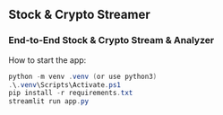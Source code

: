 ## Stock & Crypto Streamer

### End-to-End Stock & Crypto Stream & Analyzer

How to start the app:

```powershell
python -m venv .venv (or use python3)
.\.venv\Scripts\Activate.ps1
pip install -r requirements.txt
streamlit run app.py
```